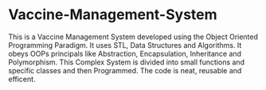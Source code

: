 # Vaccine-Management-System
This is a Vaccine Management System developed using the Object Oriented Programming Paradigm. It uses STL, Data Structures and Algorithms. It obeys OOPs principals like Abstraction, Encapsulation, Inheritance and Polymorphism. This Complex System is divided into small functions and specific classes and then Programmed. The code is neat, reusable and efficent.  